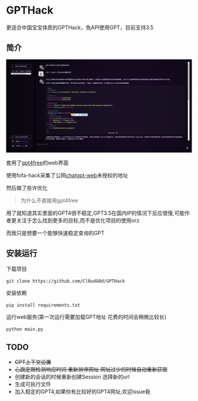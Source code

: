 # GPTHack
更适合中国宝宝体质的GPTHack，免API使用GPT，目前支持3.5

## 简介
![](./images/show.jpg)

套用了[gpt4free](https://github.com/xtekky/gpt4free)的web界面

使用fofa-hack采集了公网[chatgpt-web](https://github.com/Chanzhaoyu/chatgpt-web)未授权的地址

然后做了些许优化

> 为什么不直接用gpt4free

用了就知道其实里面的GPT4很不稳定,GPT3.5在国内IP的情况下反应很慢,可能作者更关注于怎么找到更多的目标,而不是优化项目的使用orz

而我只是想要一个能够快速稳定查询的GPT

## 安装运行
下载项目

`git clone https://github.com/Cl0udG0d/GPTHack`

安装依赖

`pip install requirements.txt`

运行web服务(第一次运行需要加载GPT地址 花费的时间会稍微比较长)

`python main.py`

## TODO

+ ~~GPT上下文设置~~
+ ~~心跳定期检测响应时间 重新排序网址 网址过少的时候自动重新获取~~
+ 创建新的会话的时候重新创建Session 选择新的url
+ 生成可执行文件
+ 加入稳定的GPT4,如果你有比较好的GPT4网址,欢迎issue我



